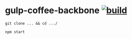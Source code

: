 gulp-coffee-backbone [![build](https://travis-ci.org/daggerok/gulp-coffee-backbone.svg?branch=master)](https://travis-ci.org/daggerok/gulp-coffee-backbone)
====================

`git clone ... && cd .../`

`npm start`

